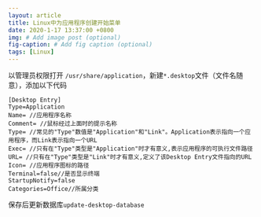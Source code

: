 ```yaml
---
layout: article
title: Linux中为应用程序创建开始菜单
date: 2020-1-17 13:37:00 +0800
img: # Add image post (optional)
fig-caption: # Add fig caption (optional)
tags: [Linux]
---
```


以管理员权限打开 `/usr/share/application`，新建`*.desktop`文件（文件名随意），添加以下代码

```
[Desktop Entry]
Type=Application
Name= //应用程序名称
Comment= //鼠标经过上面时的提示名称
Type= //常见的"Type"数值是"Application"和"Link"。Application表示指向一个应用程序，而Link表示指向一个URL
Exec= //只有在"Type"类型是"Application"时才有意义,表示应用程序的可执行文件路径
URL= //只有在"Type"类型是"Link"时才有意义,定义了该Desktop Entry文件指向的URL
Icon= //应用程序图标的路径
Terminal=false//是否显示终端
StartupNotify=false
Categories=Office//所属分类
```

保存后更新数据库`update-desktop-database`
